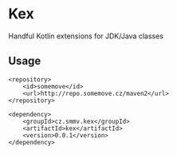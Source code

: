 # Kex

Handful Kotlin extensions for JDK/Java classes

## Usage


```
<repository>
	<id>somemove</id>
	<url>http://repo.somemove.cz/maven2</url>
</repository>
```

```
<dependency>
	<groupId>cz.smmv.kex</groupId>
	<artifactId>kex</artifactId>
	<version>0.0.1</version>
</dependency>
```